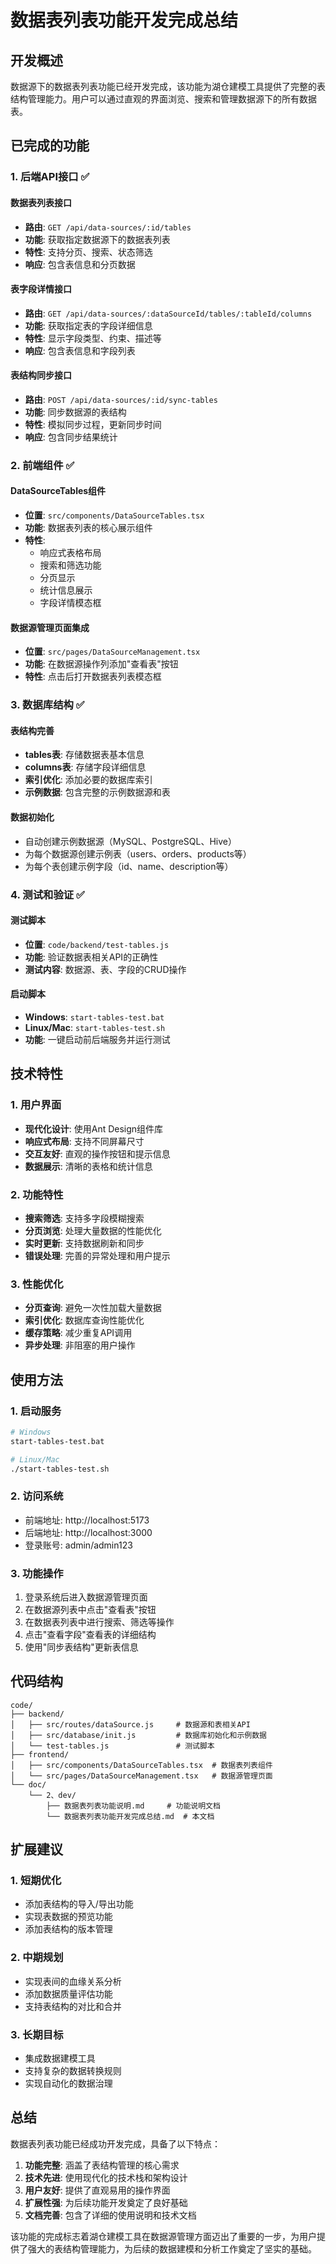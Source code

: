 # 数据表列表功能开发完成总结

## 开发概述

数据源下的数据表列表功能已经开发完成，该功能为湖仓建模工具提供了完整的表结构管理能力。用户可以通过直观的界面浏览、搜索和管理数据源下的所有数据表。

## 已完成的功能

### 1. 后端API接口 ✅

#### 数据表列表接口
- **路由**: `GET /api/data-sources/:id/tables`
- **功能**: 获取指定数据源下的数据表列表
- **特性**: 支持分页、搜索、状态筛选
- **响应**: 包含表信息和分页数据

#### 表字段详情接口
- **路由**: `GET /api/data-sources/:dataSourceId/tables/:tableId/columns`
- **功能**: 获取指定表的字段详细信息
- **特性**: 显示字段类型、约束、描述等
- **响应**: 包含表信息和字段列表

#### 表结构同步接口
- **路由**: `POST /api/data-sources/:id/sync-tables`
- **功能**: 同步数据源的表结构
- **特性**: 模拟同步过程，更新同步时间
- **响应**: 包含同步结果统计

### 2. 前端组件 ✅

#### DataSourceTables组件
- **位置**: `src/components/DataSourceTables.tsx`
- **功能**: 数据表列表的核心展示组件
- **特性**:
  - 响应式表格布局
  - 搜索和筛选功能
  - 分页显示
  - 统计信息展示
  - 字段详情模态框

#### 数据源管理页面集成
- **位置**: `src/pages/DataSourceManagement.tsx`
- **功能**: 在数据源操作列添加"查看表"按钮
- **特性**: 点击后打开数据表列表模态框

### 3. 数据库结构 ✅

#### 表结构完善
- **tables表**: 存储数据表基本信息
- **columns表**: 存储字段详细信息
- **索引优化**: 添加必要的数据库索引
- **示例数据**: 包含完整的示例数据源和表

#### 数据初始化
- 自动创建示例数据源（MySQL、PostgreSQL、Hive）
- 为每个数据源创建示例表（users、orders、products等）
- 为每个表创建示例字段（id、name、description等）

### 4. 测试和验证 ✅

#### 测试脚本
- **位置**: `code/backend/test-tables.js`
- **功能**: 验证数据表相关API的正确性
- **测试内容**: 数据源、表、字段的CRUD操作

#### 启动脚本
- **Windows**: `start-tables-test.bat`
- **Linux/Mac**: `start-tables-test.sh`
- **功能**: 一键启动前后端服务并运行测试

## 技术特性

### 1. 用户界面
- **现代化设计**: 使用Ant Design组件库
- **响应式布局**: 支持不同屏幕尺寸
- **交互友好**: 直观的操作按钮和提示信息
- **数据展示**: 清晰的表格和统计信息

### 2. 功能特性
- **搜索筛选**: 支持多字段模糊搜索
- **分页浏览**: 处理大量数据的性能优化
- **实时更新**: 支持数据刷新和同步
- **错误处理**: 完善的异常处理和用户提示

### 3. 性能优化
- **分页查询**: 避免一次性加载大量数据
- **索引优化**: 数据库查询性能优化
- **缓存策略**: 减少重复API调用
- **异步处理**: 非阻塞的用户操作

## 使用方法

### 1. 启动服务
```bash
# Windows
start-tables-test.bat

# Linux/Mac
./start-tables-test.sh
```

### 2. 访问系统
- 前端地址: http://localhost:5173
- 后端地址: http://localhost:3000
- 登录账号: admin/admin123

### 3. 功能操作
1. 登录系统后进入数据源管理页面
2. 在数据源列表中点击"查看表"按钮
3. 在数据表列表中进行搜索、筛选等操作
4. 点击"查看字段"查看表的详细结构
5. 使用"同步表结构"更新表信息

## 代码结构

```
code/
├── backend/
│   ├── src/routes/dataSource.js     # 数据源和表相关API
│   ├── src/database/init.js         # 数据库初始化和示例数据
│   └── test-tables.js               # 测试脚本
├── frontend/
│   ├── src/components/DataSourceTables.tsx  # 数据表列表组件
│   └── src/pages/DataSourceManagement.tsx   # 数据源管理页面
└── doc/
    └── 2、dev/
        ├── 数据表列表功能说明.md     # 功能说明文档
        └── 数据表列表功能开发完成总结.md  # 本文档
```

## 扩展建议

### 1. 短期优化
- 添加表结构的导入/导出功能
- 实现表数据的预览功能
- 添加表结构的版本管理

### 2. 中期规划
- 实现表间的血缘关系分析
- 添加数据质量评估功能
- 支持表结构的对比和合并

### 3. 长期目标
- 集成数据建模工具
- 支持复杂的数据转换规则
- 实现自动化的数据治理

## 总结

数据表列表功能已经成功开发完成，具备了以下特点：

1. **功能完整**: 涵盖了表结构管理的核心需求
2. **技术先进**: 使用现代化的技术栈和架构设计
3. **用户友好**: 提供了直观易用的操作界面
4. **扩展性强**: 为后续功能开发奠定了良好基础
5. **文档完善**: 包含了详细的使用说明和技术文档

该功能的完成标志着湖仓建模工具在数据源管理方面迈出了重要的一步，为用户提供了强大的表结构管理能力，为后续的数据建模和分析工作奠定了坚实的基础。
